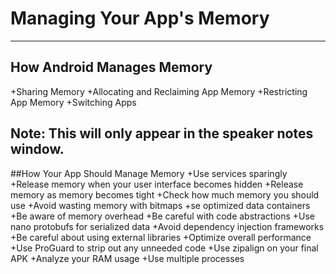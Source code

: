 # Managing Your App's Memory
---
## How Android Manages Memory

+Sharing Memory
+Allocating and Reclaiming App Memory
+Restricting App Memory
+Switching Apps

Note: This will only appear in the speaker notes window.
---
##How Your App Should Manage Memory
+Use services sparingly
+Release memory when your user interface becomes hidden
+Release memory as memory becomes tight
+Check how much memory you should use
+Avoid wasting memory with bitmaps
+se optimized data containers
+Be aware of memory overhead
+Be careful with code abstractions
+Use nano protobufs for serialized data
+Avoid dependency injection frameworks
+Be careful about using external libraries
+Optimize overall performance
+Use ProGuard to strip out any unneeded code
+Use zipalign on your final APK
+Analyze your RAM usage
+Use multiple processes